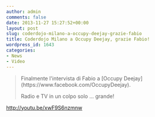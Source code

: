 ```yaml
---
author: admin
comments: false
date: 2013-11-27 15:27:52+00:00
layout: post
slug: coderdojo-milano-a-occupy-deejay-grazie-fabio
title: Coderdojo Milano a Occupy Deejay, grazie Fabio!
wordpress_id: 1643
categories:
- News
- Video
---
```


<blockquote>Finalmente l'intervista di Fabio a [Occupy Deejay](https://www.facebook.com/OccupyDeejay).

Radio e TV in un colpo solo ... grande!</blockquote>




http://youtu.be/xwF9S6nzmnw
